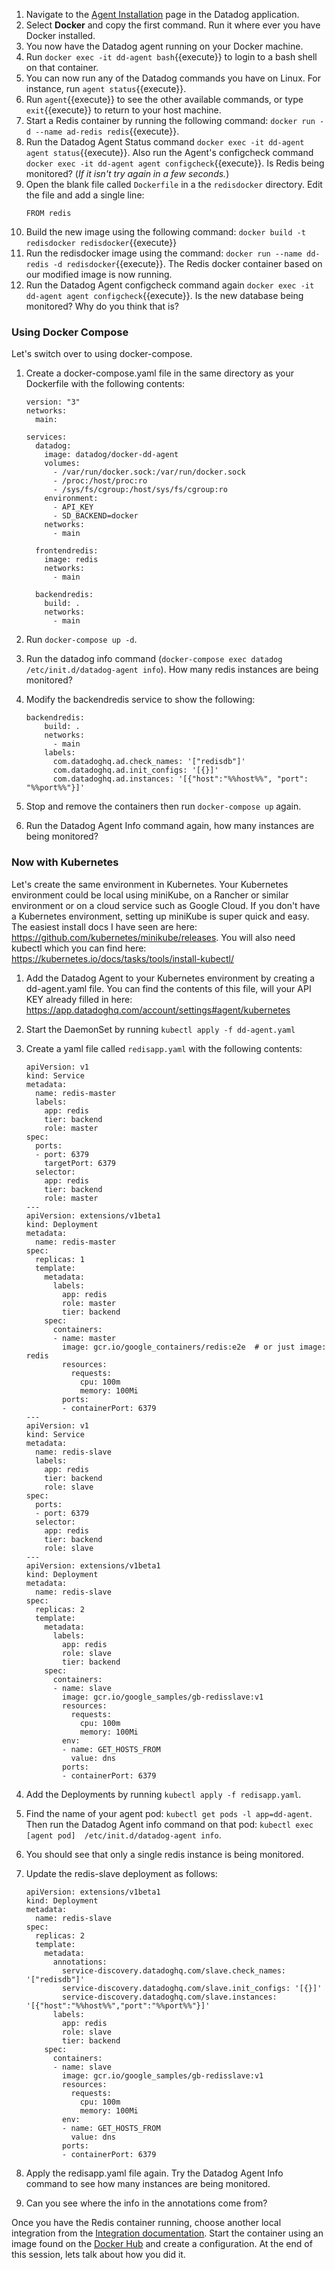 1.  Navigate to the <a href="https://app.datadoghq.com/account/settings#agent/docker" target=_datadog>Agent Installation</a> page in the Datadog application.
2.  Select **Docker** and copy the first command. Run it where ever you have Docker installed.
3.  You now have the Datadog agent running on your Docker machine. 
4.  Run `docker exec -it dd-agent bash`{{execute}} to login to a bash shell on that container.
5.  You can now run any of the Datadog commands you have on Linux. For instance, run `agent status`{{execute}}.
6.  Run `agent`{{execute}} to see the other available commands, or type `exit`{{execute}} to return to your host machine.
7.  Start a Redis container by running the following command: `docker run -d --name ad-redis redis`{{execute}}.
8.  Run the Datadog Agent Status command `docker exec -it dd-agent agent status`{{execute}}. Also run the Agent's configcheck command `docker exec -it dd-agent agent configcheck`{{execute}}. Is Redis being monitored? (*If it isn't try again in a few seconds.*)
9.  Open the blank file called `Dockerfile` in a the `redisdocker` directory. Edit the file and add a single line:
    <pre><code>FROM redis
    </code></pre>
10. Build the new image using the following command: `docker build -t redisdocker redisdocker`{{execute}}
11. Run the redisdocker image using the command: `docker run --name dd-redis -d redisdocker`{{execute}}. The Redis docker container based on our modified image is now running.
12. Run the Datadog Agent configcheck command again `docker exec -it dd-agent agent configcheck`{{execute}}. Is the new database being monitored? Why do you think that is?

### Using Docker Compose
Let's switch over to using docker-compose.

1.  Create a docker-compose.yaml file in the same directory as your Dockerfile with the following contents:
    
    <pre><code>version: "3"
    networks:
      main:

    services:
      datadog:
        image: datadog/docker-dd-agent
        volumes:
          - /var/run/docker.sock:/var/run/docker.sock
          - /proc:/host/proc:ro
          - /sys/fs/cgroup:/host/sys/fs/cgroup:ro
        environment:
          - API_KEY
          - SD_BACKEND=docker
        networks:
          - main

      frontendredis:
        image: redis
        networks:
          - main

      backendredis:
        build: .
        networks:
          - main
    </code></pre>

1.  Run `docker-compose up -d`.
1.  Run the datadog info command (```docker-compose exec datadog /etc/init.d/datadog-agent info```). How many redis instances are being monitored?
1.  Modify the backendredis service to show the following:

    <pre><code class=yaml>backendredis:
        build: .
        networks:
          - main
        labels:
          com.datadoghq.ad.check_names: '["redisdb"]'
          com.datadoghq.ad.init_configs: '[{}]'
          com.datadoghq.ad.instances: '[{"host":"%%host%%", "port": "%%port%%"}]'
    </code></pre>

1.  Stop and remove the containers then run `docker-compose up` again. 
1.  Run the Datadog Agent Info command again, how many instances are being monitored?

### Now with Kubernetes

Let's create the same environment in Kubernetes. Your Kubernetes environment could be local using miniKube, on a Rancher or similar environment or on a cloud service such as Google Cloud. If you don't have a Kubernetes environment, setting up miniKube is super quick and easy. The easiest install docs I have seen are here: https://github.com/kubernetes/minikube/releases. You will also need kubectl which you can find here: https://kubernetes.io/docs/tasks/tools/install-kubectl/

1.  Add the Datadog Agent to your Kubernetes environment by creating a dd-agent.yaml file. You can find the contents of this file, will your API KEY already filled in here: https://app.datadoghq.com/account/settings#agent/kubernetes
1.  Start the DaemonSet by running `kubectl apply -f dd-agent.yaml`
1.  Create a yaml file called `redisapp.yaml` with the following contents:

        apiVersion: v1
        kind: Service
        metadata:
          name: redis-master
          labels:
            app: redis
            tier: backend
            role: master
        spec:
          ports:
          - port: 6379
            targetPort: 6379
          selector:
            app: redis
            tier: backend
            role: master
        ---
        apiVersion: extensions/v1beta1
        kind: Deployment
        metadata:
          name: redis-master
        spec:
          replicas: 1
          template:
            metadata:
              labels:
                app: redis
                role: master
                tier: backend
            spec:
              containers:
              - name: master
                image: gcr.io/google_containers/redis:e2e  # or just image: redis
                resources:
                  requests:
                    cpu: 100m
                    memory: 100Mi
                ports:
                - containerPort: 6379
        ---
        apiVersion: v1
        kind: Service
        metadata:
          name: redis-slave
          labels:
            app: redis
            tier: backend
            role: slave
        spec:
          ports:
          - port: 6379
          selector:
            app: redis
            tier: backend
            role: slave
        ---
        apiVersion: extensions/v1beta1
        kind: Deployment
        metadata:
          name: redis-slave
        spec:
          replicas: 2
          template:
            metadata:
              labels:
                app: redis
                role: slave
                tier: backend
            spec:
              containers:
              - name: slave
                image: gcr.io/google_samples/gb-redisslave:v1
                resources:
                  requests:
                    cpu: 100m
                    memory: 100Mi
                env:
                - name: GET_HOSTS_FROM
                  value: dns
                ports:
                - containerPort: 6379

4.  Add the Deployments by running `kubectl apply -f redisapp.yaml`.
5.  Find the name of your agent pod: `kubectl get pods -l app=dd-agent`. Then run the Datadog Agent info command on that pod: `kubectl exec [agent pod]  /etc/init.d/datadog-agent info`.
6.  You should see that only a single redis instance is being monitored.
7.  Update the redis-slave deployment as follows:

    ```
    apiVersion: extensions/v1beta1
    kind: Deployment
    metadata:
      name: redis-slave
    spec:
      replicas: 2
      template:
        metadata:
          annotations:
            service-discovery.datadoghq.com/slave.check_names: '["redisdb"]'
            service-discovery.datadoghq.com/slave.init_configs: '[{}]'
            service-discovery.datadoghq.com/slave.instances: '[{"host":"%%host%%","port":"%%port%%"}]'
          labels:
            app: redis
            role: slave
            tier: backend
        spec:
          containers:
          - name: slave
            image: gcr.io/google_samples/gb-redisslave:v1
            resources:
              requests:
                cpu: 100m
                memory: 100Mi
            env:
            - name: GET_HOSTS_FROM
              value: dns
            ports:
            - containerPort: 6379
    ```
8.  Apply the redisapp.yaml file again. Try the Datadog Agent Info command to see how many instances are being monitored.
9.  Can you see where the info in the annotations come from?

Once you have the Redis container running, choose another local integration from the [Integration documentation](http://docs.datadoghq.com/integrations/). Start the container using an image found on the [Docker Hub](https://hub.docker.com/) and create a configuration. At the end of this session, lets talk about how you did it.